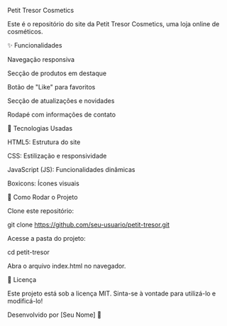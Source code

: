 Petit Tresor Cosmetics

Este é o repositório do site da Petit Tresor Cosmetics, uma loja online de cosméticos.

✨ Funcionalidades

Navegação responsiva

Secção de produtos em destaque

Botão de "Like" para favoritos

Secção de atualizações e novidades

Rodapé com informações de contato

👥 Tecnologias Usadas

HTML5: Estrutura do site

CSS: Estilização e responsividade

JavaScript (JS): Funcionalidades dinâmicas

Boxicons: Ícones visuais

🔧 Como Rodar o Projeto

Clone este repositório:

git clone https://github.com/seu-usuario/petit-tresor.git

Acesse a pasta do projeto:

cd petit-tresor

Abra o arquivo index.html no navegador.



📖 Licença

Este projeto está sob a licença MIT. Sinta-se à vontade para utilizá-lo e modificá-lo!

Desenvolvido por [Seu Nome] 🌟

